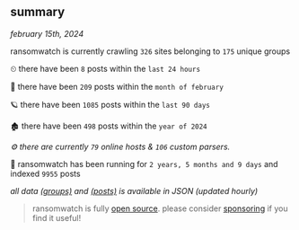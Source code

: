 
## summary
_february 15th, 2024_

ransomwatch is currently crawling `326` sites belonging to `175` unique groups

⏲ there have been `8` posts within the `last 24 hours`

🦈 there have been `209` posts within the `month of february`

🪐 there have been `1085` posts within the `last 90 days`

🏚 there have been `498` posts within the `year of 2024`

_⚙️ there are currently `79` online hosts & `106` custom parsers._

🦕 ransomwatch has been running for `2 years, 5 months and 9 days` and indexed `9955` posts

_all data  [(groups)](http://ransomwhat.telemetry.ltd/groups) and [(posts)](http://ransomwhat.telemetry.ltd/posts) is available in JSON (updated hourly)_

> ransomwatch is fully [open source](https://github.com/joshhighet/ransomwatch#ransomwatch--). please consider [sponsoring](https://github.com/sponsors/joshhighet) if you find it useful!
